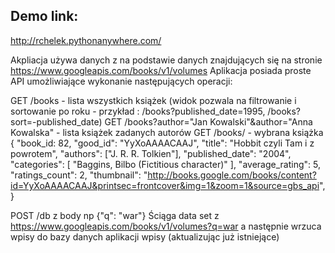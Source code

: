 ## Demo link:
http://rchelek.pythonanywhere.com/

Akpliacja używa danych z na podstawie danych znajdujących się na stronie https://www.googleapis.com/books/v1/volumes
Aplikacja posiada proste API umożliwiające wykonanie następujących operacji:

GET /books - lista wszystkich książek (widok pozwala na filtrowanie i sortowanie po roku - przykład : /books?published_date=1995, /books?sort=-published_date)
GET /books?author="Jan Kowalski"&author="Anna Kowalska" - lista książek zadanych autorów
GET /books/<bookId> - wybrana książka 
{
    "book_id: 82,
    "good_id": "YyXoAAAACAAJ",
    "title": "Hobbit czyli Tam i z powrotem",
    "authors": ["J. R. R. Tolkien"],
    "published_date": "2004",
    "categories": [
        "Baggins, Bilbo (Fictitious character)"
      ],
    "average_rating": 5,
    "ratings_count": 2,
    "thumbnail": "http://books.google.com/books/content?id=YyXoAAAACAAJ&printsec=frontcover&img=1&zoom=1&source=gbs_api",
}

POST /db z body np  {"q": "war"}
Ściąga data set z https://www.googleapis.com/books/v1/volumes?q=war
a następnie wrzuca wpisy do bazy danych aplikacji wpisy (aktualizując już istniejące)
